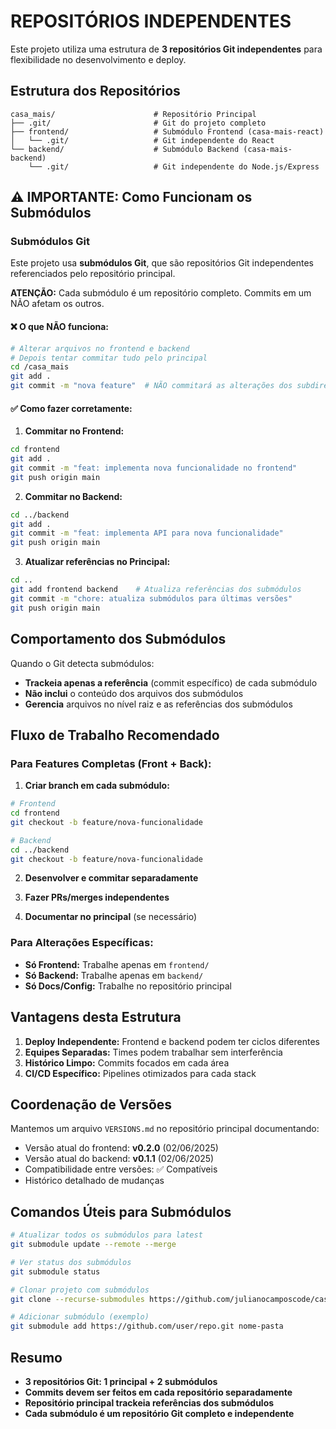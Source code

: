 # REPOSITÓRIOS INDEPENDENTES

Este projeto utiliza uma estrutura de **3 repositórios Git independentes** para flexibilidade no desenvolvimento e deploy.

## Estrutura dos Repositórios

```
casa_mais/                      # Repositório Principal
├── .git/                       # Git do projeto completo
├── frontend/                   # Submódulo Frontend (casa-mais-react)
│   └── .git/                   # Git independente do React
└── backend/                    # Submódulo Backend (casa-mais-backend)
    └── .git/                   # Git independente do Node.js/Express
```

## ⚠️ IMPORTANTE: Como Funcionam os Submódulos

### Submódulos Git

Este projeto usa **submódulos Git**, que são repositórios Git independentes referenciados pelo repositório principal.

**ATENÇÃO:** Cada submódulo é um repositório completo. Commits em um NÃO afetam os outros.

#### ❌ O que NÃO funciona:

```bash
# Alterar arquivos no frontend e backend
# Depois tentar commitar tudo pelo principal
cd /casa_mais
git add .
git commit -m "nova feature"  # NÃO commitará as alterações dos subdiretórios!
```

#### ✅ Como fazer corretamente:

1. **Commitar no Frontend:**

```bash
cd frontend
git add .
git commit -m "feat: implementa nova funcionalidade no frontend"
git push origin main
```

2. **Commitar no Backend:**

```bash
cd ../backend
git add .
git commit -m "feat: implementa API para nova funcionalidade"
git push origin main
```

3. **Atualizar referências no Principal:**

```bash
cd ..
git add frontend backend    # Atualiza referências dos submódulos
git commit -m "chore: atualiza submódulos para últimas versões"
git push origin main
```

## Comportamento dos Submódulos

Quando o Git detecta submódulos:

- **Trackeia apenas a referência** (commit específico) de cada submódulo
- **Não inclui** o conteúdo dos arquivos dos submódulos
- **Gerencia** arquivos no nível raiz e as referências dos submódulos

## Fluxo de Trabalho Recomendado

### Para Features Completas (Front + Back):

1. **Criar branch em cada submódulo:**

```bash
# Frontend
cd frontend
git checkout -b feature/nova-funcionalidade

# Backend
cd ../backend
git checkout -b feature/nova-funcionalidade
```

2. **Desenvolver e commitar separadamente**

3. **Fazer PRs/merges independentes**

4. **Documentar no principal** (se necessário)

### Para Alterações Específicas:

- **Só Frontend:** Trabalhe apenas em `frontend/`
- **Só Backend:** Trabalhe apenas em `backend/`
- **Só Docs/Config:** Trabalhe no repositório principal

## Vantagens desta Estrutura

1. **Deploy Independente:** Frontend e backend podem ter ciclos diferentes
2. **Equipes Separadas:** Times podem trabalhar sem interferência
3. **Histórico Limpo:** Commits focados em cada área
4. **CI/CD Específico:** Pipelines otimizados para cada stack

## Coordenação de Versões

Mantemos um arquivo `VERSIONS.md` no repositório principal documentando:

- Versão atual do frontend: **v0.2.0** (02/06/2025)
- Versão atual do backend: **v0.1.1** (02/06/2025)
- Compatibilidade entre versões: ✅ Compatíveis
- Histórico detalhado de mudanças

## Comandos Úteis para Submódulos

```bash
# Atualizar todos os submódulos para latest
git submodule update --remote --merge

# Ver status dos submódulos
git submodule status

# Clonar projeto com submódulos
git clone --recurse-submodules https://github.com/julianocamposcode/casa_mais

# Adicionar submódulo (exemplo)
git submodule add https://github.com/user/repo.git nome-pasta
```

## Resumo

- **3 repositórios Git: 1 principal + 2 submódulos**
- **Commits devem ser feitos em cada repositório separadamente**
- **Repositório principal trackeia referências dos submódulos**
- **Cada submódulo é um repositório Git completo e independente**
